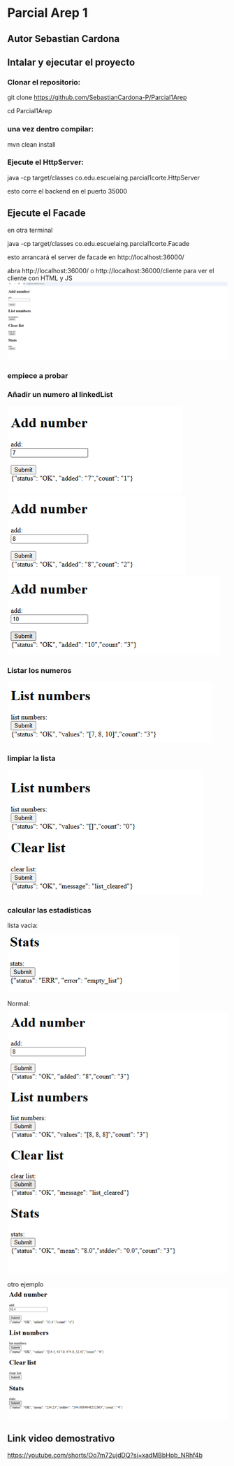 
# Parcial Arep 1

## Autor Sebastian Cardona

## Intalar y ejecutar el proyecto

### Clonar el repositorio:

git clone https://github.com/SebastianCardona-P/Parcial1Arep

cd Parcial1Arep

### una vez dentro compilar:

mvn clean install

### Ejecute el HttpServer:
java -cp target/classes co.edu.escuelaing.parcial1corte.HttpServer

esto corre el backend en el puerto 35000

## Ejecute el Facade
en otra terminal

java -cp target/classes co.edu.escuelaing.parcial1corte.Facade

esto arrancará el server de facade en http://localhost:36000/

abra http://localhost:36000/ o http://localhost:36000/cliente para ver el cliente con HTML y JS
![inicio](image.png)

### empiece a probar

### Añadir un numero al linkedList 
![alt text](image-1.png)
![alt text](image-3.png)
![alt text](image-4.png)

### Listar los numeros
![alt text](image-5.png)

### limpiar la lista
![alt text](image-6.png)


### calcular las estadísticas

lista vacia:

![alt text](image-7.png)

Normal:

![alt text](image-8.png)

otro ejemplo
![alt text](image-9.png)


## Link video demostrativo

https://youtube.com/shorts/Oo7m72ujdDQ?si=xadMBbHpb_NRhf4b